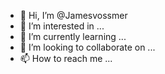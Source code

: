 - 👋 Hi, I’m @Jamesvossmer
- 👀 I’m interested in ...
- 🌱 I’m currently learning ...
- 💞️ I’m looking to collaborate on ...
- 📫 How to reach me ...

<!---
Jamesvossmer/Jamesvossmer is a ✨ special ✨ repository because its `README.md` (this file) appears on your GitHub profile.
You can click the Preview link to take a look at your changes.
--->
